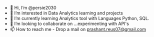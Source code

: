- 👋 Hi, I’m @persie2030
- 👀 I’m interested in Data Analytics learning and projects
- 🌱 I’m currently learning Analytics tool with Languages Python, SQL.
- 💞️ I’m looking to collaborate on ...experimenting with API's
- 📫 How to reach me - Drop a mail on prashant.reus07@gmail.com

<!---
persie2030/persie2030 is a ✨ special ✨ repository because its `README.md` (this file) appears on your GitHub profile.
You can click the Preview link to take a look at your changes.
--->
